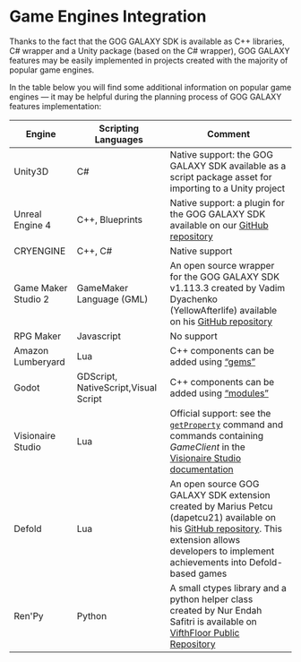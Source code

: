 # Game Engines Integration

Thanks to the fact that the GOG GALAXY SDK is available as C++ libraries, C# wrapper and a Unity package (based on the C# wrapper), GOG GALAXY features may be easily implemented in projects created with the majority of popular game engines.

In the table below you will find some additional information on popular game engines — it may be helpful during the planning process of GOG GALAXY features implementation:

| Engine              | Scripting Languages                  | Comment                                                      |
| ------------------- | ------------------------------------ | ------------------------------------------------------------ |
| Unity3D             | C#                                   | Native support: the GOG GALAXY SDK available as a script package asset for importing to a Unity project |
| Unreal Engine 4     | C++, Blueprints                      | Native support: a plugin for the GOG GALAXY SDK available on our [GitHub repository](https://github.com/gogcom/galaxy-ue4-oss-plugin) |
| CRYENGINE           | C++, C#                              | Native support                                               |
| Game Maker Studio 2 | GameMaker Language (GML)             | An open source wrapper for the GOG GALAXY SDK v1.113.3 created by Vadim Dyachenko (YellowAfterlife) available on his [GitHub repository](https://github.com/GameMakerDiscord/GOG.gml) |
| RPG Maker           | Javascript                           | No support                                                   |
| Amazon Lumberyard   | Lua                                  | C++ components can be added using [“gems”](https://docs.aws.amazon.com/lumberyard/latest/userguide/component-entity-system-pg-gems-code.html) |
| Godot               | GDScript, NativeScript,Visual Script | C++ components can be added using [“modules”](http://docs.godotengine.org/en/latest/development/cpp/custom_modules_in_cpp.html) |
| Visionaire Studio   | Lua                                  | Official support: see the [`getProperty`](https://wiki.visionaire-tracker.net/wiki/GetProperty) command and commands containing *GameClient* in the [Visionaire Studio documentation](https://wiki.visionaire-tracker.net/wiki/Player_Commands) |
| Defold              | Lua                                  | An open source GOG GALAXY SDK extension created by Marius Petcu (dapetcu21) available on his [GitHub repository](https://github.com/dapetcu21/defold-gog-galaxy). This extension allows developers to implement achievements into Defold-based games |
| Ren'Py              | Python                               | A small ctypes library and a python helper class created by Nur Endah Safitri is available on [VifthFloor Public Repository](https://gitlab.com/vifthfloor-public/renpy-gog/-/tree/master?ref_type=heads) |
